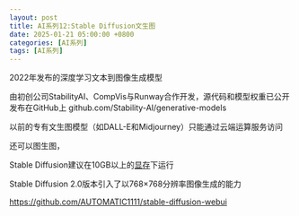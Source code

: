 ```yaml
---
layout: post
title: AI系列12:Stable Diffusion文生图
date: 2025-01-21 05:00:00 +0800
categories: [AI系列]
tags: [AI系列]
---
```

2022年发布的深度学习文本到图像生成模型

由初创公司StabilityAI、CompVis与Runway合作开发，源代码和模型权重已公开发布在GitHub上 github.com/Stability-AI/generative-models

以前的专有文生图模型（如DALL-E和Midjourney）只能通过云端运算服务访问

还可以图生图，

Stable Diffusion建议在10GB以上的[显存](https://zh.m.wikipedia.org/wiki/%E6%98%BE%E5%AD%98)下运行

Stable Diffusion 2.0版本引入了以768×768分辨率图像生成的能力

https://github.com/AUTOMATIC1111/stable-diffusion-webui